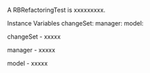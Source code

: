 A RBRefactoringTest is xxxxxxxxx.Instance Variables	changeSet:		<Object>	manager:		<Object>	model:		<Object>changeSet	- xxxxxmanager	- xxxxxmodel	- xxxxx